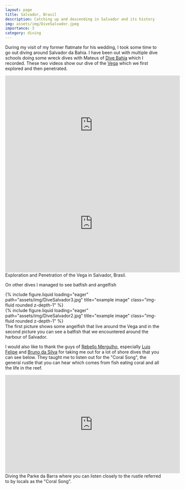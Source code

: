 ```yaml
---
layout: page
title: Salvador, Brasil
description: Catching up and descending in Salvador and its history
img: assets/img/DiveSalvador.jpeg
importance: 3
category: diving
---
```


During my visit of my former flatmate for his wedding, I took some time to go out diving around Salvador da Bahia. I have been out with multiple dive schools doing some wreck dives with Mateus of [Dive Bahia](https://www.divebahia.com.br) which I recorded. These two videos show our dive of the [Vega](https://www.naufragiosdobrasil.com.br/naufvega.htm) which we first explored and then penetrated.
<div style="margin:0 auto; text-align:center">
<iframe width="560" height="315" src="https://www.youtube.com/embed/aBxXQPzYwss?si=anVoJ1Rwtox5B0QJ" title="YouTube video player" frameborder="0" allow="accelerometer; autoplay; clipboard-write; encrypted-media; gyroscope; picture-in-picture; web-share" referrerpolicy="strict-origin-when-cross-origin" allowfullscreen></iframe>
</div>
<div style="margin:0 auto; text-align:center">
<iframe width="560" height="315" src="https://www.youtube.com/embed/pL6vkzUxabU?si=BR3ZA848GiG73R_k" title="YouTube video player" frameborder="0" allow="accelerometer; autoplay; clipboard-write; encrypted-media; gyroscope; picture-in-picture; web-share" referrerpolicy="strict-origin-when-cross-origin" allowfullscreen></iframe>
</div>
<div class="caption">
    Exploration and Penetration of the Vega in Salvador, Brasil.
</div>

On other dives I managed to see batfish and angelfish

<div class="row">
    <div class="col-sm mt-3 mt-md-0">
        {% include figure.liquid loading="eager" path="assets/img/DiveSalvador3.jpg" title="example image" class="img-fluid rounded z-depth-1" %}
    </div>
    <div class="col-sm mt-3 mt-md-0">
        {% include figure.liquid loading="eager" path="assets/img/DiveSalvador2.jpg" title="example image" class="img-fluid rounded z-depth-1" %}
    </div>
</div>
<div class="caption">
 The first picture shows some angelfish that live around the Vega and in the second picture you can see a batfish that we encountered around the harbour of Salvador.
</div>


I would also like to thank the guys of [Rebello Mergulho](https://www.rebellomergulho.com.br/), especially [Luis Felipe](https://www.instagram.com/luisf_diver) and [Bruno da Silva](https://www.rebellomergulho.com.br/staff) for taking me out for a lot of shore dives that you can see below. They taught me to listen out for the "Coral Song", the general rustle that you can hear which comes from fish eating coral and all the life in the reef.
<div style="margin:0 auto; text-align:center">
<iframe width="560" height="315" src="https://www.youtube.com/embed/lryJeIzIjZc?si=CcjC6lgYFk24YJh1" title="YouTube video player" frameborder="0" allow="accelerometer; autoplay; clipboard-write; encrypted-media; gyroscope; picture-in-picture; web-share" referrerpolicy="strict-origin-when-cross-origin" allowfullscreen></iframe>
</div>
<div class="caption">
    Diving the Parke da Barra where you can listen closely to the rustle referred to by locals as the "Coral Song".
</div>
